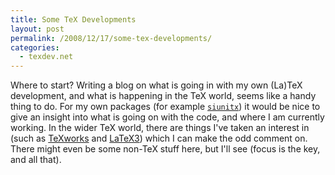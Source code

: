 ```yaml
---
title: Some TeX Developments
layout: post
permalink: /2008/12/17/some-tex-developments/
categories:
  - texdev.net
---
```

Where to start? Writing a blog on what is going in with my own (La)TeX development, and what is happening in the TeX world, seems like a handy thing to do. For my own packages (for example [`siunitx`](https://ctan.org/pkg/siunitx)) it would be nice to give an insight into what is going on with the code, and where I am currently working.  In the wider TeX world, there are things I've taken an interest in (such as [TeXworks](http://www.texworks.org/) and [LaTeX3](https://www.latex-project.org/latex3.html)) which I can make the odd comment on. There might even be some non-TeX stuff here, but I'll see (focus is the key, and all that).
